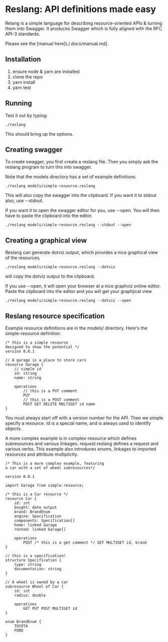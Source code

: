 # Reslang: API definitions made easy

Relang is a simple language for describing resource-oriented APIs & turning them into Swagger. It produces Swagger which is fully aligned with the RFC API-3 standards.

Please see the [manual here](./.docs/manual.md].

## Installation

1. ensure node & yarn are installed
2. clone the repo
3. yarn install
4. yarn test

## Running

Test it out by typing:

    ./reslang

This should bring up the options.

## Creating swagger

To create swagger, you first create a reslang file. Then you simply ask the reslang program to turn this into swagger.

Note that the models directory has a set of example definitions.

    ./reslang models/simple-resource.reslang

This will also copy the swagger into the clipboard. If you want it to stdout also, use --stdout.

If you want it to open the swagger editor for you, use --open. You will then have to paste the clipboard into the editor.

    ./reslang models/simple-resource.reslang --stdout --open

## Creating a graphical view

Reslang can generate dotviz output, which provides a nice graphical view of the resources.

    ./reslang models/simple-resource.reslang --dotviz

will copy the dotviz output to the clipboard.

If you use --open, it will open your browser at a nice graphviz online editor. Paste the clipboard into the editor and you will get your graphjical view.

    ./reslang models/simple-resource.reslang --dotviz --open

## Reslang resource specification

Example resource definitions are in the models/ directory. Here's the simple-resource definition:

    /* this is a simple resource
    designed to show the potential */
    version 0.0.1

    // A garage is a place to store cars
    resource Garage {
    	// simple id
    	id: string
    	name: string

    	operations
    		// this is a PUT comment
    		PUT
    		// this is a POST comment
    		POST GET DELETE MULTIGET id name
    }

You must always start off with a version number for the API. Then we simple specify a resource. Id is a special name, and is always used to identify objects.

A more complex example is in complex-resource which defines subresources and various linkages. request.reslang defines a request and various verbs. This example also introduces enums, linkages to imported resources and attribute multiplicity.

	/* This is a more complex example, featuring
	a car with a set of wheel subresources*/

	version 0.0.1

	import Garage from simple-resource;

	/* this is a Car resource */
	resource Car {
		id: int
		bought: date output
		brand: BrandEnum
		engine: Specification
		components: Specification[]
		home: linked Garage
		rented: linked Garage[]

		operations
			POST /* this is a get comment */ GET MULTIGET id, brand
	}
		
	// this is a specification!
	structure Specification {
		type: string
		documentation: string
	}

	// A wheel is owned by a car
	subresource Wheel of Car {
		id: int
		radius: double

		operations
			GET PUT POST MULTIGET id
	}

	enum BrandEnum {
		TOYOTA
		FORD
	}

